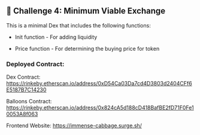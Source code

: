 ## 🚩 **Challenge 4: Minimum Viable Exchange**

This is a minimal Dex that includes the following functions:

* Init function - For adding liquidity

* Price function - For determining the buying price for token


### Deployed Contract:

Dex Contract: https://rinkeby.etherscan.io/address/0xD54Ca03Da7cd4D3803d2404CFf6E5187B7C14230

Balloons Contract: https://rinkeby.etherscan.io/address/0x824cA5d188cD418BafBE2fD71F0Fe10053A8f063

Frontend Website: https://immense-cabbage.surge.sh/


